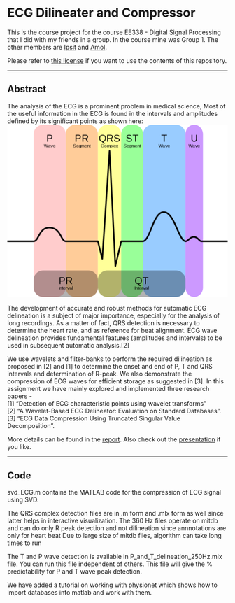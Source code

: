 # ECG Dilineater and Compressor

This is the course project for the course EE338 - Digital Signal Processing that I did with my friends in a group. In the course mine was Group 1. The other members are [Ipsit](https://ipsitmantri.github.io/) and [Amol](https://www.linkedin.com/in/amol-g-shah/).

Please refer to [this license](https://github.com/ShlokVaibhav/ECG-dilineater/blob/master/LICENSE) if you want to use the contents of this repository.

---
## Abstract
The analysis of the ECG is a prominent problem in medical science, Most of the useful information
in the ECG is found in the intervals and amplitudes defined by its significant points as shown here:
![ECG](./Dilineation_Schematics.png)

The development of accurate and robust methods
for automatic ECG delineation is a subject of major
importance, especially for the analysis of long
recordings. As a matter of fact, QRS detection
is necessary to determine the heart rate, and as
reference for beat alignment. ECG wave delineation
provides fundamental features (amplitudes
and intervals) to be used in subsequent automatic
analysis.[2]

We use wavelets and filter-banks to perform the
required dilineation as proposed in [2] and [1] to
determine the onset and end of P, T and QRS intervals and determination of R-peak. We also demonstrate
the compression of ECG waves for efficient storage as suggested in [3].
In this assignment we have mainly explored and implemented three research papers -   
[1] “Detection of
ECG characteristic points using wavelet transforms”  
[2] “A Wavelet-Based ECG Delineator: Evaluation on Standard Databases”.  
[3] “ECG Data Compression Using Truncated Singular Value Decomposition”.

More details can be found in the [report](./G1_report.pdf). Also check out the [presentation](./G1_presentation.pptx) if you like.

---
## Code

svd_ECG.m contains the MATLAB code for the compression of ECG signal using SVD. 

The QRS complex detection files are in .m form and .mlx form as well since latter helps in interactive visualization.
The 360 Hz files operate on mitdb and can do only R peak detection and not dilineation since annnotations are only for heart beat
Due to large size of mitdb files, algorithm can take long times to run

The T and P wave detection is available in P_and_T_delineation_250Hz.mlx file. You can run this file independent of others. This file will give the % predictability for P and T wave peak detection.

We have added a tutorial on working with physionet which shows how to import databases into matlab and work with them.
